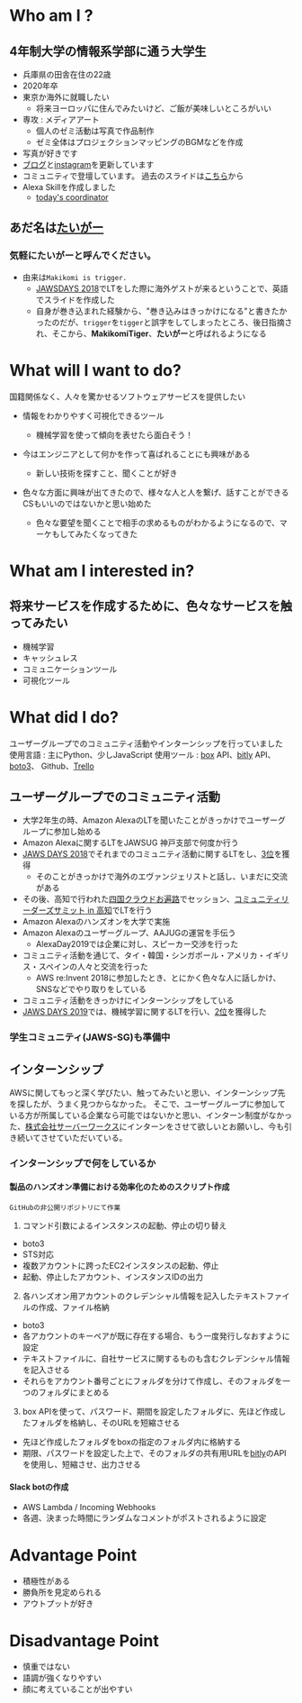 # Who am I ?
## 4年制大学の情報系学部に通う大学生
- 兵庫県の田舎在住の22歳
- 2020年卒
- 東京か海外に就職したい
    - 将来ヨーロッパに住んでみたいけど、ご飯が美味しいところがいい
- 専攻 : メディアアート
    - 個人のゼミ活動は写真で作品制作
    - ゼミ全体はプロジェクションマッピングのBGMなどを作成
- 写真が好きです
- [ブログ](https://makikomitiger.com/)と[instagram](https://www.instagram.com/kana_nun_)を更新しています
- コミュニティで登壇しています。
    過去のスライドは[こちら](https://speakerdeck.com/ktkn1129)から
- Alexa Skillを作成しました
    - [today's coordinator](https://www.amazon.com/Kana-K-todays-coordinator/dp/B07F1NWRF3/ref=sr_1_1?keywords=Kana.K+alexa+skill&qid=1562982991&s=gateway&sr=8-1)

## あだ名は[たいがー](https://twitter.com/MakikomiTiger)
### 気軽にたいがーと呼んでください。
- 由来は`Makikomi is trigger.`
    - [JAWSDAYS 2018](https://jawsdays2018.jaws-ug.jp/)でLTをした際に海外ゲストが来るということで、英語でスライドを作成した
    - 自身が巻き込まれた経験から、"巻き込みはきっかけになる"と書きたかったのだが、`trigger`を`tigger`と誤字をしてしまったところ、後日指摘され、そこから、**MakikomiTiger**、**たいがー**と呼ばれるようになる

# What will I want to do?
国籍関係なく、人々を驚かせるソフトウェアサービスを提供したい
- 情報をわかりやすく可視化できるツール
    - 機械学習を使って傾向を表せたら面白そう！

- 今はエンジニアとして何かを作って喜ばれることにも興味がある
    - 新しい技術を探すこと、聞くことが好き
- 色々な方面に興味が出てきたので、様々な人と人を繋げ、話すことができるCSもいいのではないかと思い始めた
    - 色々な要望を聞くことで相手の求めるものがわかるようになるので、マーケもしてみたくなってきた

# What am I interested in?
## 将来サービスを作成するために、色々なサービスを触ってみたい
- 機械学習
- キャッシュレス
- コミュニケーションツール
- 可視化ツール

# What did I do?
ユーザーグループでのコミュニティ活動やインターンシップを行っていました
使用言語 :  主にPython、少しJavaScript
使用ツール : [box](https://www.box.com/ja-jp/home) API、[bitly](https://bitly.com/) API、 [boto3](https://boto3.amazonaws.com/v1/documentation/api/latest/index.html?id=docs_gateway)、 Github、[Trello](https://trello.com/ja)

##  ユーザーグループでのコミュニティ活動
- 大学2年生の時、Amazon AlexaのLTを聞いたことがきっかけでユーザーグループに参加し始める
- Amazon Alexaに関するLTをJAWSUG 神戸支部で何度か行う
- [JAWS DAYS 2018](https://jawsdays2018.jaws-ug.jp/)でそれまでのコミュニティ活動に関するLTをし、[3位](https://speakerdeck.com/ktkn1129/why-do-i-stand-here-now)を獲得
    - そのことがきっかけで海外のエヴァンジェリストと話し、いまだに交流がある
- その後、高知で行われた[四国クラウドお遍路](http://ohenro.jaws-ug.jp/)でセッション、[コミュニティリーダーズサミット in 高知](https://eventregist.com/e/CLS_Kochi?lang=ja_JP)でLTを行う
- Amazon Alexaのハンズオンを大学で実施
- Amazon Alexaのユーザーグループ、AAJUGの運営を手伝う
    - AlexaDay2019では企業に対し、スピーカー交渉を行った
- コミュニティ活動を通じて、タイ・韓国・シンガポール・アメリカ・イギリス・スペインの人々と交流を行った
    - AWS re:Invent 2018に参加したとき、とにかく色々な人に話しかけ、SNSなどでやり取りをしている
- コミュニティ活動をきっかけにインターンシップをしている
- [JAWS DAYS 2019](https://jawsdays2019.jaws-ug.jp/)では、機械学習に関するLTを行い、[2位](https://speakerdeck.com/ktkn1129/katukowotukekirenaisi-falseji-jie-xue-xi-my-machine-learning-that-i-cant-show-off)を獲得した

### 学生コミュニティ(JAWS-SG)も準備中

## インターンシップ
AWSに関してもっと深く学びたい、触ってみたいと思い、インターンシップ先を探したが、うまく見つからなかった。
そこで、ユーザーグループに参加している方が所属している企業なら可能ではないかと思い、インターン制度がなかった、[株式会社サーバーワークス](https://www.serverworks.co.jp/)にインターンをさせて欲しいとお願いし、今も引き続いてさせていただいている。

### インターンシップで何をしているか
#### 製品のハンズオン準備における効率化のためのスクリプト作成
`GitHubの非公開リポジトリにて作業`
1.  コマンド引数によるインスタンスの起動、停止の切り替え
- boto3
- STS対応
- 複数アカウントに跨ったEC2インスタンスの起動、停止
- 起動、停止したアカウント、インスタンスIDの出力

2. 各ハンズオン用アカウントのクレデンシャル情報を記入したテキストファイルの作成、ファイル格納
- boto3
- 各アカウントのキーペアが既に存在する場合、もう一度発行しなおすように設定
- テキストファイルに、自社サービスに関するものも含むクレデンシャル情報を記入させる
- それらをアカウント番号ごとにフォルダを分けて作成し、そのフォルダを一つのフォルダにまとめる

3. box APIを使って、パスワード、期間を設定したフォルダに、先ほど作成したフォルダを格納し、そのURLを短縮させる
- 先ほど作成したフォルダをboxの指定のフォルダ内に格納する
- 期限、パスワードを設定した上で、そのフォルダの共有用URLを[bitly](https://bitly.com/)のAPIを使用し、短縮させ、出力させる

#### Slack botの作成
- AWS Lambda / Incoming Webhooks
- 各週、決まった時間にランダムなコメントがポストされるように設定

# Advantage Point
- 積極性がある
- 勝負所を見定められる
- アウトプットが好き

# Disadvantage Point
- 慎重ではない
- 語調が強くなりやすい
- 顔に考えていることが出やすい
